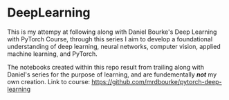 # DeepLearning

This is my attempy at following along with Daniel Bourke's Deep Learning with PyTorch Course, through this series I aim to develop a foundational understanding of deep learning, 
neural networks, computer vision, applied machine learning, and PyTorch. 

The notebooks created within this repo result from trailing along with Daniel's series for the purpose of learning, and are fundementally _**not**_ my own creation. 
Link to course: https://github.com/mrdbourke/pytorch-deep-learning 
